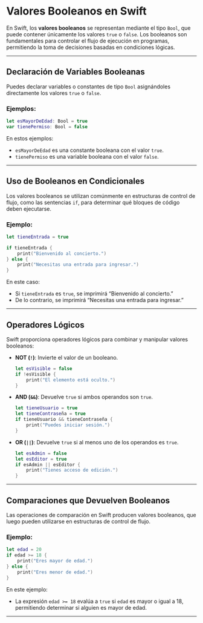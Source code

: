 # Valores Booleanos en Swift

En Swift, los **valores booleanos** se representan mediante el tipo `Bool`, que puede contener únicamente los valores `true` o `false`. Los booleanos son fundamentales para controlar el flujo de ejecución en programas, permitiendo la toma de decisiones basadas en condiciones lógicas.

---

## Declaración de Variables Booleanas

Puedes declarar variables o constantes de tipo `Bool` asignándoles directamente los valores `true` o `false`.

### Ejemplos:

```swift
let esMayorDeEdad: Bool = true
var tienePermiso: Bool = false
```

En estos ejemplos:
- `esMayorDeEdad` es una constante booleana con el valor `true`.
- `tienePermiso` es una variable booleana con el valor `false`.

---

## Uso de Booleanos en Condicionales

Los valores booleanos se utilizan comúnmente en estructuras de control de flujo, como las sentencias `if`, para determinar qué bloques de código deben ejecutarse.

### Ejemplo:

```swift
let tieneEntrada = true

if tieneEntrada {
    print("Bienvenido al concierto.")
} else {
    print("Necesitas una entrada para ingresar.")
}
```

En este caso:
- Si `tieneEntrada` es `true`, se imprimirá “Bienvenido al concierto.”
- De lo contrario, se imprimirá “Necesitas una entrada para ingresar.”

---

## Operadores Lógicos

Swift proporciona operadores lógicos para combinar y manipular valores booleanos:

- **NOT (`!`)**: Invierte el valor de un booleano.

    ```swift
    let esVisible = false
    if !esVisible {
        print("El elemento está oculto.")
    }
    ```

- **AND (`&&`)**: Devuelve `true` si ambos operandos son `true`.

    ```swift
    let tieneUsuario = true
    let tieneContraseña = true
    if tieneUsuario && tieneContraseña {
        print("Puedes iniciar sesión.")
    }
    ```

- **OR (`||`)**: Devuelve `true` si al menos uno de los operandos es `true`.

    ```swift
    let esAdmin = false
    let esEditor = true
    if esAdmin || esEditor {
        print("Tienes acceso de edición.")
    }
    ```

---

## Comparaciones que Devuelven Booleanos

Las operaciones de comparación en Swift producen valores booleanos, que luego pueden utilizarse en estructuras de control de flujo.

### Ejemplo:

```swift
let edad = 20
if edad >= 18 {
    print("Eres mayor de edad.")
} else {
    print("Eres menor de edad.")
}
```

En este ejemplo:
- La expresión `edad >= 18` evalúa a `true` si `edad` es mayor o igual a 18, permitiendo determinar si alguien es mayor de edad.

---


